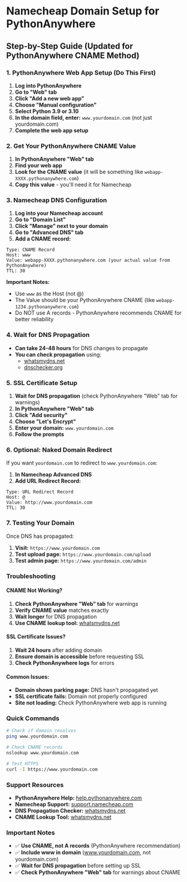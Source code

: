 # Namecheap Domain Setup for PythonAnywhere

## Step-by-Step Guide (Updated for PythonAnywhere CNAME Method)

### 1. PythonAnywhere Web App Setup (Do This First)

1. **Log into PythonAnywhere**
2. **Go to "Web" tab**
3. **Click "Add a new web app"**
4. **Choose "Manual configuration"**
5. **Select Python 3.9 or 3.10**
6. **In the domain field, enter:** `www.yourdomain.com` (not just yourdomain.com)
7. **Complete the web app setup**

### 2. Get Your PythonAnywhere CNAME Value

1. **In PythonAnywhere "Web" tab**
2. **Find your web app**
3. **Look for the CNAME value** (it will be something like `webapp-XXXX.pythonanywhere.com`)
4. **Copy this value** - you'll need it for Namecheap

### 3. Namecheap DNS Configuration

1. **Log into your Namecheap account**
2. **Go to "Domain List"**
3. **Click "Manage" next to your domain**
4. **Go to "Advanced DNS" tab**
5. **Add a CNAME record:**

```
Type: CNAME Record
Host: www
Value: webapp-XXXX.pythonanywhere.com (your actual value from PythonAnywhere)
TTL: 30
```

**Important Notes:**
- Use `www` as the Host (not @)
- The Value should be your PythonAnywhere CNAME (like `webapp-1234.pythonanywhere.com`)
- Do NOT use A records - PythonAnywhere recommends CNAME for better reliability

### 4. Wait for DNS Propagation

- **Can take 24-48 hours** for DNS changes to propagate
- **You can check propagation** using:
  - [whatsmydns.net](https://whatsmydns.net)
  - [dnschecker.org](https://dnschecker.org)

### 5. SSL Certificate Setup

1. **Wait for DNS propagation** (check PythonAnywhere "Web" tab for warnings)
2. **In PythonAnywhere "Web" tab**
3. **Click "Add security"**
4. **Choose "Let's Encrypt"**
5. **Enter your domain:** `www.yourdomain.com`
6. **Follow the prompts**

### 6. Optional: Naked Domain Redirect

If you want `yourdomain.com` to redirect to `www.yourdomain.com`:

1. **In Namecheap Advanced DNS**
2. **Add URL Redirect Record:**

```
Type: URL Redirect Record
Host: @
Value: http://www.yourdomain.com
TTL: 30
```

### 7. Testing Your Domain

Once DNS has propagated:

1. **Visit:** `https://www.yourdomain.com`
2. **Test upload page:** `https://www.yourdomain.com/upload`
3. **Test admin page:** `https://www.yourdomain.com/admin`

### Troubleshooting

#### CNAME Not Working?

1. **Check PythonAnywhere "Web" tab** for warnings
2. **Verify CNAME value** matches exactly
3. **Wait longer** for DNS propagation
4. **Use CNAME lookup tool:** [whatsmydns.net](https://whatsmydns.net)

#### SSL Certificate Issues?

1. **Wait 24 hours** after adding domain
2. **Ensure domain is accessible** before requesting SSL
3. **Check PythonAnywhere logs** for errors

#### Common Issues:

- **Domain shows parking page:** DNS hasn't propagated yet
- **SSL certificate fails:** Domain not properly configured
- **Site not loading:** Check PythonAnywhere web app is running

### Quick Commands

```bash
# Check if domain resolves
ping www.yourdomain.com

# Check CNAME records
nslookup www.yourdomain.com

# Test HTTPS
curl -I https://www.yourdomain.com
```

### Support Resources

- **PythonAnywhere Help:** [help.pythonanywhere.com](https://help.pythonanywhere.com)
- **Namecheap Support:** [support.namecheap.com](https://support.namecheap.com)
- **DNS Propagation Checker:** [whatsmydns.net](https://whatsmydns.net)
- **CNAME Lookup Tool:** [whatsmydns.net](https://whatsmydns.net)

### Important Notes

- ✅ **Use CNAME, not A records** (PythonAnywhere recommendation)
- ✅ **Include www in domain** (www.yourdomain.com, not yourdomain.com)
- ✅ **Wait for DNS propagation** before setting up SSL
- ✅ **Check PythonAnywhere "Web" tab** for warnings about CNAME 